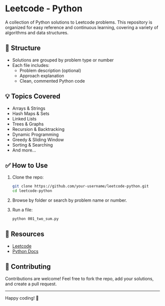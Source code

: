 # Leetcode - Python

A collection of Python solutions to Leetcode problems. This repository is organized for easy reference and continuous learning, covering a variety of algorithms and data structures.

## 📂 Structure

- Solutions are grouped by problem type or number
- Each file includes:
  - Problem description (optional)
  - Approach explanation
  - Clean, commented Python code

## 💡 Topics Covered

- Arrays & Strings  
- Hash Maps & Sets  
- Linked Lists  
- Trees & Graphs  
- Recursion & Backtracking  
- Dynamic Programming  
- Greedy & Sliding Window  
- Sorting & Searching  
- And more...

## ✅ How to Use

1. Clone the repo:
   ```bash
   git clone https://github.com/your-username/leetcode-python.git
   cd leetcode-python

2. Browse by folder or search by problem name or number.

3. Run a file:

   ```bash
   python 001_two_sum.py
   ```

## 📘 Resources

* [Leetcode](https://leetcode.com/)
* [Python Docs](https://docs.python.org/3/)

## 🙌 Contributing

Contributions are welcome! Feel free to fork the repo, add your solutions, and create a pull request.

---

Happy coding! 🚀